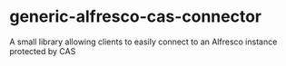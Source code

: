 generic-alfresco-cas-connector
==============================

A small library allowing clients to easily connect to an Alfresco instance protected by CAS
